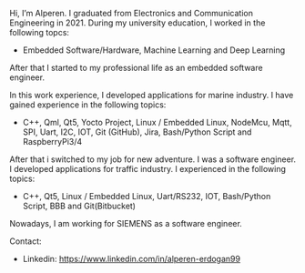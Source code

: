 Hi, I’m Alperen. I graduated from Electronics and Communication Engineering in 2021. During my university education, I worked in the following topcs: 
 * Embedded Software/Hardware, Machine Learning and Deep Learning 

After that I started to my professional life as an embedded software engineer.

In this work experience, I developed applications for marine industry. I have gained experience in the following topics:
 * C++, Qml, Qt5, Yocto Project, Linux / Embedded Linux, NodeMcu, Mqtt, SPI, Uart, I2C, IOT, Git (GitHub), Jira, Bash/Python Script and RaspberryPi3/4

After that i switched to my job for new adventure. I was a software engineer. I developed applications for traffic industry. I experienced in the following topics:
 * C++, Qt5, Linux / Embedded Linux, Uart/RS232, IOT, Bash/Python Script, BBB and Git(Bitbucket)

Nowadays, I am working for SIEMENS as a software engineer.

Contact:
 * Linkedin: https://www.linkedin.com/in/alperen-erdogan99
    
<!---
AlperenErdogan99/AlperenErdogan99 is a ✨ special ✨ repository because its `README.md` (this file) appears on your GitHub profile.
You can click the Preview link to take a look at your changes.
--->
